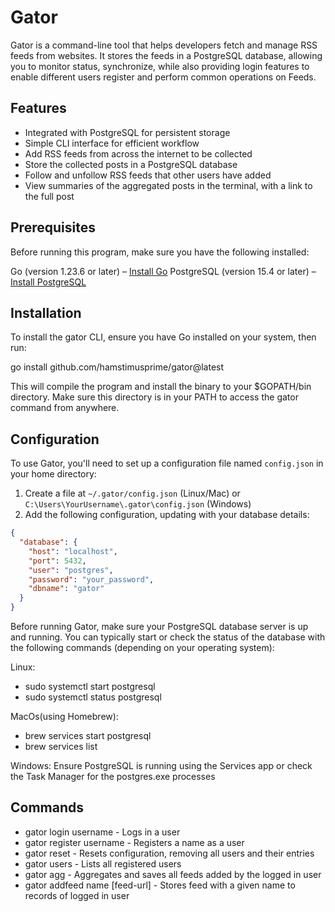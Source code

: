 # Gator

Gator is a command-line tool that helps developers fetch and manage RSS feeds from websites. It stores the feeds in a PostgreSQL database, allowing you to monitor status, synchronize, while also providing login features to enable different users register and perform common operations on Feeds.

## Features

- Integrated with PostgreSQL for persistent storage
- Simple CLI interface for efficient workflow
- Add RSS feeds from across the internet to be collected
- Store the collected posts in a PostgreSQL database
- Follow and unfollow RSS feeds that other users have added
- View summaries of the aggregated posts in the terminal, with a link to the full post


## Prerequisites

Before running this program, make sure you have the following installed:

Go (version 1.23.6 or later) – [Install Go](https://go.dev/doc/install)
PostgreSQL (version 15.4 or later) – [Install PostgreSQL](https://www.postgresql.org/download/)

## Installation

To install the gator CLI, ensure you have Go installed on your system, then run:

go install github.com/hamstimusprime/gator@latest

This will compile the program and install the binary to your $GOPATH/bin directory. Make sure this directory is in your PATH to access the gator command from anywhere.


## Configuration

To use Gator, you'll need to set up a configuration file named `config.json` in your home directory:

1. Create a file at `~/.gator/config.json` (Linux/Mac) or `C:\Users\YourUsername\.gator\config.json` (Windows)
2. Add the following configuration, updating with your database details:
```json
{
  "database": {
    "host": "localhost",
    "port": 5432,
    "user": "postgres",
    "password": "your_password",
    "dbname": "gator"
  }
}
```
Before running Gator, make sure your PostgreSQL database server is up and running. You can typically start or check the status of the database with the following commands (depending on your operating system): 

Linux:
- sudo systemctl start postgresql
- sudo systemctl status postgresql

MacOs(using Homebrew):
- brew services start postgresql
- brew services list

Windows:
Ensure PostgreSQL is running using the Services app or check the Task Manager for the postgres.exe processes


## Commands
- gator login username - Logs in a user 
- gator register username - Registers a name as a user
- gator reset - Resets configuration, removing all users and their entries
- gator users - Lists all registered users
- gator agg - Aggregates and saves all feeds added by the logged in user
- gator addfeed name [feed-url] - Stores feed with a given name to records of logged in user
